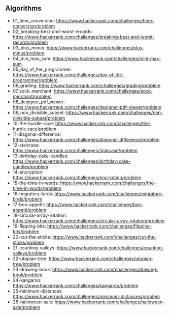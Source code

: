 ## Algorithms

  * 01_time_conversion: https://www.hackerrank.com/challenges/time-conversion/problem
  * 02_breaking-best-and-worst-records: https://www.hackerrank.com/challenges/breaking-best-and-worst-records/problem
  * 03_plus_minus: https://www.hackerrank.com/challenges/plus-minus/problem
  * 04_min_max_sum: https://www.hackerrank.com/challenges/mini-max-sum
  * 05_day_of_the_programmer: https://www.hackerrank.com/challenges/day-of-the-programmer/problem
  * 06_grading: https://www.hackerrank.com/challenges/grading/problem
  * 07_sock_merchant: https://www.hackerrank.com/challenges/sock-merchant/problem
  * 08_designer_pdf_viewer: https://www.hackerrank.com/challenges/designer-pdf-viewer/problem
  * 09_non_divisible_subset: https://www.hackerrank.com/challenges/non-divisible-subset/problem
  * 10-the-hurdle-race: https://www.hackerrank.com/challenges/the-hurdle-race/problem
  * 11-diagonal-difference: https://www.hackerrank.com/challenges/diagonal-difference/problem
  * 12-staircase: https://www.hackerrank.com/challenges/staircase/problem
  * 13-birthday-cake-candles: https://www.hackerrank.com/challenges/birthday-cake-candles/problem
  * 14-encryption: https://www.hackerrank.com/challenges/encryption/problem
  * 15-the-time-in-words: https://www.hackerrank.com/challenges/the-time-in-words/problem
  * 16-migratory-birds: https://www.hackerrank.com/challenges/migratory-birds/problem
  * 17-bon-appetit: https://www.hackerrank.com/challenges/bon-appetit/problem
  * 18-circular-array-rotation: https://www.hackerrank.com/challenges/circular-array-rotation/problem
  * 19-flipping-bits: https://www.hackerrank.com/challenges/flipping-bits/problem
  * 20-cut-the-sticks: https://www.hackerrank.com/challenges/cut-the-sticks/problem
  * 21-counting-valleys: https://www.hackerrank.com/challenges/counting-valleys/problem
  * 22-utopian-tree: https://www.hackerrank.com/challenges/utopian-tree/problem
  * 23-drawing-book: https://www.hackerrank.com/challenges/drawing-book/problem
  * 24-kangaroo: https://www.hackerrank.com/challenges/kangaroo/problem
  * 25-minimum-distances: https://www.hackerrank.com/challenges/minimum-distances/problem
  * 26-halloween-sale: https://www.hackerrank.com/challenges/halloween-sale/problem
